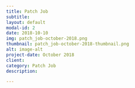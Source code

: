 ```yaml
---
title: Patch Job
subtitle:
layout: default
modal-id: 2
date: 2018-10-10
img: patch_job-october-2018.png
thumbnail: patch_job-october-2018-thumbnail.png
alt: image-alt
project-date: October 2018
client: 
category: Patch Job
description: 

---
```

